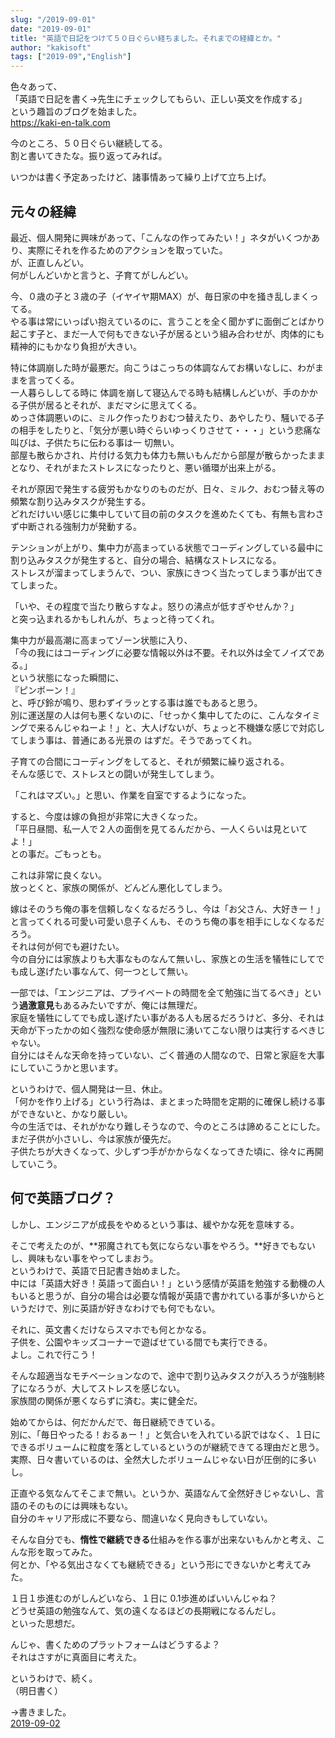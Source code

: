 ```yaml
---
slug: "/2019-09-01"
date: "2019-09-01"
title: "英語で日記をつけて５０日ぐらい経ちました。それまでの経緯とか。"
author: "kakisoft"
tags: ["2019-09","English"]
---
```

色々あって、  
「英語で日記を書く→先生にチェックしてもらい、正しい英文を作成する」  
という趣旨のブログを始ました。  
<https://kaki-en-talk.com>  

今のところ、５０日ぐらい継続してる。  
割と書いてきたな。振り返ってみれば。  

いつかは書く予定あったけど、諸事情あって繰り上げて立ち上げ。  


## 元々の経緯
最近、個人開発に興味があって、「こんなの作ってみたい！」ネタがいくつかあり、実際にそれを作るためのアクションを取っていた。  
が、正直しんどい。  
何がしんどいかと言うと、子育てがしんどい。  

今、０歳の子と３歳の子（イヤイヤ期MAX）が、毎日家の中を掻き乱しまくってる。  
やる事は常にいっぱい抱えているのに、言うことを全く聞かずに面倒ごとばかり起こす子と、まだ一人で何もできない子が居るという組み合わせが、肉体的にも精神的にもかなり負担が大きい。  

特に体調崩した時が最悪だ。向こうはこっちの体調なんてお構いなしに、わがままを言ってくる。  
一人暮らししてる時に 体調を崩して寝込んでる時も結構しんどいが、手のかかる子供が居るとそれが、まだマシに思えてくる。  
めっさ体調悪いのに、ミルク作ったりおむつ替えたり、あやしたり、騒いでる子の相手をしたりと、「気分が悪い時ぐらいゆっくりさせて・・・」という悲痛な叫びは、子供たちに伝わる事は一 切無い。  
部屋も散らかされ、片付ける気力も体力も無いもんだから部屋が散らかったままとなり、それがまたストレスになったりと、悪い循環が出来上がる。  

それが原因で発生する疲労もかなりのものだが、日々、ミルク、おむつ替え等の頻繁な割り込みタスクが発生する。  
どれだけいい感じに集中していて目の前のタスクを進めたくても、有無も言わさず中断される強制力が発動する。  

テンションが上がり、集中力が高まっている状態でコーディングしている最中に割り込みタスクが発生すると、自分の場合、結構なストレスになる。  
ストレスが溜まってしまうんで、つい、家族にきつく当たってしまう事が出てきてしまった。  

「いや、その程度で当たり散らすなよ。怒りの沸点が低すぎやせんか？」  
と突っ込まれるかもしれんが、ちょっと待ってくれ。  

集中力が最高潮に高まってゾーン状態に入り、  
「今の我にはコーディングに必要な情報以外は不要。それ以外は全てノイズである。」  
という状態になった瞬間に、  
『ピンポーン！』  
と、呼び鈴が鳴り、思わずイラッとする事は誰でもあると思う。  
別に運送屋の人は何も悪くないのに、「せっかく集中してたのに、こんなタイミングで来るんじゃねーよ！」と、大人げないが、ちょっと不機嫌な感じで対応してしまう事は、普通にある光景の はずだ。そうであってくれ。  

子育ての合間にコーディングをしてると、それが頻繁に繰り返される。  
そんな感じで、ストレスとの闘いが発生してしまう。  

「これはマズい。」と思い、作業を自室でするようになった。  

すると、今度は嫁の負担が非常に大きくなった。  
「平日昼間、私一人で２人の面倒を見てるんだから、一人くらいは見といてよ！」  
との事だ。ごもっとも。  

これは非常に良くない。  
放っとくと、家族の関係が、どんどん悪化してしまう。  

嫁はそのうち俺の事を信頼しなくなるだろうし、今は「お父さん、大好きー！」と言ってくれる可愛い可愛い息子くんも、そのうち俺の事を相手にしなくなるだろう。  
それは何が何でも避けたい。  
今の自分には家族よりも大事なものなんて無いし、家族との生活を犠牲にしてでも成し遂げたい事なんて、何一つとして無い。  

一部では、「エンジニアは、プライベートの時間を全て勉強に当てるべき」という**過激意見**もあるみたいですが、俺には無理だ。  
家庭を犠牲にしてでも成し遂げたい事がある人も居るだろうけど、多分、それは天命が下ったかの如く強烈な使命感が無限に湧いてこない限りは実行するべきじゃない。  
自分にはそんな天命を持っていない、ごく普通の人間なので、日常と家庭を大事にしていこうかと思います。  

というわけで、個人開発は一旦、休止。  
「何かを作り上げる」という行為は、まとまった時間を定期的に確保し続ける事ができないと、かなり厳しい。  
今の生活では、それがかなり難しそうなので、今のところは諦めることにした。  
まだ子供が小さいし、今は家族が優先だ。  
子供たちが大きくなって、少しずつ手がかからなくなってきた頃に、徐々に再開していこう。  


## 何で英語ブログ？
しかし、エンジニアが成長をやめるという事は、緩やかな死を意味する。  

そこで考えたのが、**邪魔されても気にならない事をやろう。**好きでもないし、興味もない事をやってしまおう。  
というわけで、英語で日記書き始めました。  
中には「英語大好き！英語って面白い！」という感情が英語を勉強する動機の人もいると思うが、自分の場合は必要な情報が英語で書かれている事が多いからというだけで、別に英語が好きなわけでも何でもない。  

それに、英文書くだけならスマホでも何とかなる。  
子供を、公園やキッズコーナーで遊ばせている間でも実行できる。  
よし。これで行こう！  

そんな超適当なモチベーションなので、途中で割り込みタスクが入ろうが強制終了になろうが、大してストレスを感じない。  
家族間の関係が悪くならずに済む。実に健全だ。  

始めてからは、何だかんだで、毎日継続できている。  
別に、「毎日やったる！おるぁー！」と気合いを入れている訳ではなく、１日にできるボリュームに粒度を落としているというのが継続できてる理由だと思う。  
実際、日々書いているのは、全然大したボリュームじゃない日が圧倒的に多いし。  

正直やる気なんてそこまで無い。というか、英語なんて全然好きじゃないし、言語のそのものには興味もない。  
自分のキャリア形成に不要なら、間違いなく見向きもしていない。  

そんな自分でも、**惰性で継続できる**仕組みを作る事が出来ないもんかと考え、こんな形を取ってみた。  
何とか、「やる気出さなくても継続できる」という形にできないかと考えてみた。  

１日１歩進むのがしんどいなら、１日に 0.1歩進めばいいんじゃね？  
どうせ英語の勉強なんて、気の遠くなるほどの長期戦になるんだし。  
といった思想だ。  

んじゃ、書くためのプラットフォームはどうするよ？  
それはさすがに真面目に考えた。  

というわけで、続く。  
（明日書く）  

→書きました。  
[2019-09-02](../02/)


